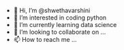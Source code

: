 - 👋 Hi, I’m @shwethavarshini
- 👀 I’m interested in coding python
- 🌱 I’m currently learning data science
- 💞️ I’m looking to collaborate on ...
- 📫 How to reach me ...

<!---
shwethavarshini/shwethavarshini is a ✨ special ✨ repository because its `README.md` (this file) appears on your GitHub profile.
You can click the Preview link to take a look at your changes.
--->
